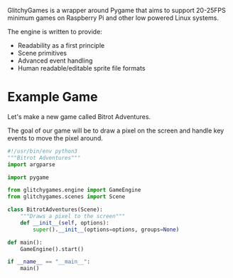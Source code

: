 GlitchyGames is a wrapper around Pygame that aims to support 20-25FPS minimum games on Raspberry Pi and other low powered Linux systems.

The engine is written to provide:

- Readability as a first principle
- Scene primitives
- Advanced event handling
- Human readable/editable sprite file formats

# Example Game

Let's make a new game called Bitrot Adventures.

The goal of our game will be to draw a pixel on the screen and handle key events to move the pixel around.

```python
#!/usr/bin/env python3
"""Bitrot Adventures"""
import argparse

import pygame

from glitchygames.engine import GameEngine
from glitchygames.scenes import Scene

class BitrotAdventures(Scene):
    """Draws a pixel to the screen"""
    def __init__(self, options):
        super().__init__(options=options, groups=None)

def main():
    GameEngine().start()

if __name__ == "__main__":
    main()
```



<!-- ::: glitchygames.engine -->